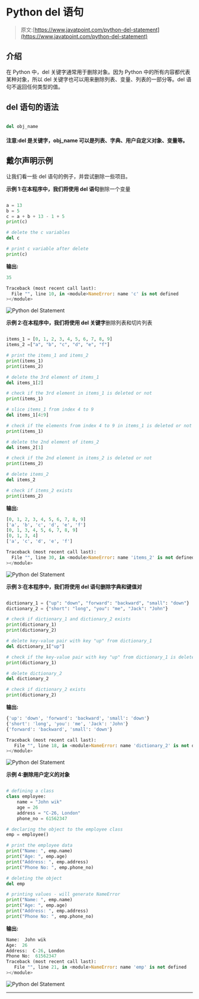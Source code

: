 # Python del 语句

> 原文:[https://www.javatpoint.com/python-del-statement](https://www.javatpoint.com/python-del-statement)

## 介绍

在 Python 中，del 关键字通常用于删除对象。因为 Python 中的所有内容都代表某种对象，所以 del 关键字也可以用来删除列表、变量、列表的一部分等。del 语句不返回任何类型的值。

## del 语句的语法

```py

del obj_name

```

#### 注意:del 是关键字，obj_name 可以是列表、字典、用户自定义对象、变量等。

## 戴尔声明示例

让我们看一些 del 语句的例子，并尝试删除一些项目。

**示例 1:在本程序中，我们将使用 del 语句**删除一个变量

```py

a = 13
b = 5
c = a + b + 13 - 1 + 5
print(c)

# delete the c variables
del c

# print c variable after delete
print(c)

```

**输出:**

```py
35

Traceback (most recent call last):
  File "", line 10, in <module>NameError: name 'c' is not defined
></module> 
```

![Python del Statement](img/36f58b12899570ccdb5ef51cd0364a39.png)

**示例 2:在本程序中，我们将使用 del 关键字**删除列表和切片列表

```py

items_1 = [0, 1, 2, 3, 4, 5, 6, 7, 8, 9]
items_2 =["a", "b", "c", "d", "e", "f"]

# print the items_1 and items_2
print(items_1)
print(items_2)

# delete the 3rd element of items_1
del items_1[2]

# check if the 3rd element in items_1 is deleted or not
print(items_1)

# slice items_1 from index 4 to 9
del items_1[4:9]

# check if the elements from index 4 to 9 in items_1 is deleted or not
print(items_1)

# delete the 2nd element of items_2
del items_2[1]

# check if the 2nd element in items_2 is deleted or not
print(items_2)

# delete items_2
del items_2

# check if items_2 exists
print(items_2)

```

**输出:**

```py
[0, 1, 2, 3, 4, 5, 6, 7, 8, 9]
['a', 'b', 'c', 'd', 'e', 'f']
[0, 1, 3, 4, 5, 6, 7, 8, 9]
[0, 1, 3, 4]
['a', 'c', 'd', 'e', 'f']

Traceback (most recent call last):
  File "", line 30, in <module>NameError: name 'items_2' is not defined
></module> 
```

![Python del Statement](img/ed0c0efe12d37a87bcbc395b126de537.png)

**示例 3:在本程序中，我们将使用 del 语句删除字典和键值对**

```py

dictionary_1 = {"up": "down", "forward": "backward", "small": "down"}
dictionary_2 = {"short": "long", "you": "me", "Jack": "John"}

# check if dictionary_1 and dictionary_2 exists
print(dictionary_1)
print(dictionary_2)

# delete key-value pair with key "up" from dictionary_1
del dictionary_1["up"]

# check if the key-value pair with key "up" from dictionary_1 is deleted
print(dictionary_1)

# delete dictionary_2
del dictionary_2

# check if dictionary_2 exists
print(dictionary_2)

```

**输出:**

```py
{'up': 'down', 'forward': 'backward', 'small': 'down'}
{'short': 'long', 'you': 'me', 'Jack': 'John'}
{'forward': 'backward', 'small': 'down'}

Traceback (most recent call last):
   File "", line 18, in <module>NameError: name 'dictionary_2' is not defined
></module> 
```

![Python del Statement](img/7f687e9d01d1d9958b186d545864a0d7.png)

**示例 4:删除用户定义的对象**

```py

# defining a class
class employee:
    name = "John wik"
    age = 26
    address = "C-26, London"
    phone_no = 61562347  

# declaring the object to the employee class
emp = employee()

# print the employee data
print("Name: ", emp.name)
print("Age: ", emp.age)
print("Address: ", emp.address)
print("Phone No: ", emp.phone_no)

# deleting the object 
del emp

# printing values - will generate NameError
print("Name: ", emp.name)
print("Age: ", emp.age)
print("Address: ", emp.address)
print("Phone No: ", emp.phone_no)

```

**输出:**

```py
Name:  John wik
Age:  26
Address:  C-26, London
Phone No:  61562347
Traceback (most recent call last):
   File "", line 21, in <module>NameError: name 'emp' is not defined
></module> 
```

![Python del Statement](img/4abc9f809024b822ebc8c4197a7aa619.png)

* * *